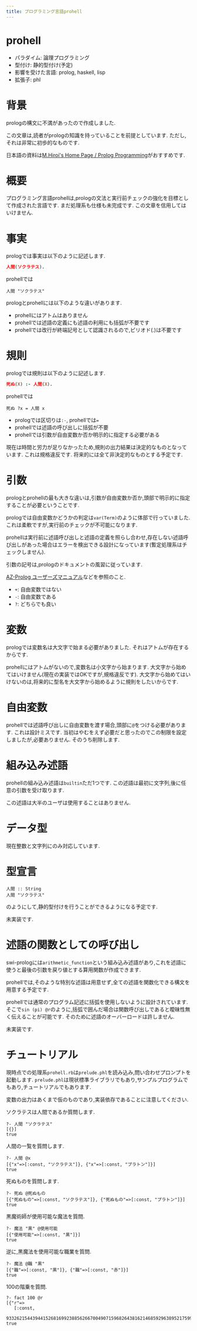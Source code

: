 ```yaml
---
title: プログラミング言語prohell
---
```


# prohell

* パラダイム: 論理プログラミング
* 型付け: 静的型付け(予定)
* 影響を受けた言語: prolog, haskell, lisp
* 拡張子: phl

# 背景

prologの構文に不満があったので作成しました.

この文章は,読者がprologの知識を持っていることを前提としています.
ただし,それは非常に初歩的なものです.

日本語の資料は[M.Hiroi's Home Page / Prolog Programming](http://www.geocities.jp/m_hiroi/prolog/index.html)がおすすめです.

# 概要

プログラミング言語prohellは,prologの文法と実行前チェックの強化を目標として作成された言語です.
まだ処理系も仕様も未完成です.
この文章を信用してはいけません.

# 事実

prologでは事実は以下のように記述します.

~~~prolog
人間(ソクラテス).
~~~

prohellでは

~~~text
人間 "ソクラテス"
~~~

prologとprohellには以下のような違いがあります.

* prohellにはアトムはありません
* prohellでは述語の定義にも述語の利用にも括弧が不要です
* prohellでは改行が終端記号として認識されるので,ピリオド(.)は不要です

# 規則

prologでは規則は以下のように記述します.

~~~prolog
死ぬ(X) :- 人間(X).
~~~

prohellでは

~~~text
死ぬ ?x = 人間 x
~~~

* prologでは区切りは`:-`, prohellでは`=`
* prohellでは述語の呼び出しに括弧が不要
* prohellでは引数が自由変数か否か明示的に指定する必要がある

現在は時間と労力が足りなかったため,規則の出力結果は決定的なものとなっています.
これは規格違反です.
将来的には全て非決定的なものとする予定です.

# 引数

prologとprohellの最も大きな違いは,引数が自由変数か否か,頭部で明示的に指定することが必要ということです.

prologでは自由変数かどうかの判定は`var(Term)`のように体部で行っていました.
これは柔軟ですが,実行前のチェックが不可能になります.

prohellは実行前に述語呼び出しと述語の定義を照らし合わせ,存在しない述語呼び出しがあった場合はエラーを検出できる設計になっています(暫定処理系はチェックしません).

引数の記号は,prologのドキュメントの風習に従っています.

[AZ-Prolog ユーザーズマニュアル](http://az-prolog.com/manual/manuals/manual_compiler.html)などを参照のこと.

* `+`: 自由変数ではない
* `-`: 自由変数である
* `?`: どちらでも良い

# 変数

prologでは変数名は大文字で始まる必要がありました.
それはアトムが存在するからです.

prohellにはアトムがないので,変数名は小文字から始まります.
大文字から始めてはいけません(現在の実装ではOKですが,規格違反です).
大文字から始めてはいけないのは,将来的に型名を大文字から始めるように規則をしたいからです.

# 自由変数

prohellでは述語呼び出しに自由変数を渡す場合,頭部に`@`をつける必要があります.
これは設計ミスです.
当初はやむをえず必要だと思ったのでこの制限を設定しましたが,必要ありません.
そのうち削除します.

# 組み込み述語

prohellの組み込み述語は`builtin`ただ1つです.
この述語は最初に文字列,後に任意の引数を受け取ります.

この述語は大半のユーザは使用することはありません.

# データ型

現在整数と文字列にのみ対応しています.

# 型宣言

~~~text
人間 :: String
人間 "ソクラテス"
~~~

のようにして,静的型付けを行うことができるようになる予定です.

未実装です.

# 述語の関数としての呼び出し

swi-prologには`arithmetic_function`という組み込み述語があり,これを述語に使うと最後の引数を戻り値とする算用関数が作成できます.

prohellでは,そのような特別な述語は用意せず,全ての述語を関数化できる構文を用意する予定です.

prohellでは通常のプログラム記述に括弧を使用しないように設計されています.
そこで`sin (pi) @r`のように,括弧で囲んだ場合は関数呼び出しであると曖昧性無く伝えることが可能です.
そのために述語のオーバーロードは許しません.

未実装です.

# チュートリアル

現時点での処理系`prohell.rb`は`prelude.phl`を読み込み,問い合わせプロンプトを起動します.
`prelude.phl`は現状標準ライブラリでもあり,サンプルプログラムでもあり,チュートリアルでもあります.

変数の出力はあくまで仮のものであり,実装依存であることに注意してください.

ソクラテスは人間であるか質問します.

~~~text
?- 人間 "ソクラテス"
[{}]
true
~~~

人間の一覧を質問します.

~~~text
?- 人間 @x
[{"x"=>[:const, "ソクラテス"]}, {"x"=>[:const, "プラトン"]}]
true
~~~

死ぬものを質問します.

~~~text
?- 死ぬ @死ぬもの
[{"死ぬもの"=>[:const, "ソクラテス"]}, {"死ぬもの"=>[:const, "プラトン"]}]
true
~~~

黒魔術師が使用可能な魔法を質問.

~~~text
?- 魔法 "黒" @使用可能
[{"使用可能"=>[:const, "黒"]}]
true
~~~

逆に,黒魔法を使用可能な職業を質問.

~~~text
?- 魔法 @職 "黒"
[{"職"=>[:const, "黒"]}, {"職"=>[:const, "赤"]}]
true
~~~

100の階乗を質問.

~~~text
?- fact 100 @r
[{"r"=>
   [:const,
    93326215443944152681699238856266700490715968264381621468592963895217599993229915608941463976156518286253697920827223758251185210916864000000000000000000000000]}]
true
~~~
